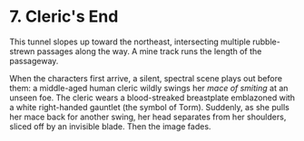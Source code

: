 # 7. Cleric's End

This tunnel slopes up toward the northeast, intersecting multiple rubble-strewn passages along the way. A mine track runs the length of the passageway.

When the characters first arrive, a silent, spectral scene plays out before them: a middle-aged human cleric wildly swings her *mace of smiting* at an unseen foe. The cleric wears a blood-streaked breastplate emblazoned with a white right-handed gauntlet (the symbol of Torm). Suddenly, as she pulls her mace back for another swing, her head separates from her shoulders, sliced off by an invisible blade. Then the image fades.